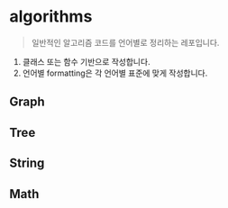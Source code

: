 # algorithms

> 일반적인 알고리즘 코드를 언어별로 정리하는 레포입니다.

1. 클래스 또는 함수 기반으로 작성합니다.
2. 언어별 formatting은 각 언어별 표준에 맞게 작성합니다.

## Graph



## Tree



## String



## Math


